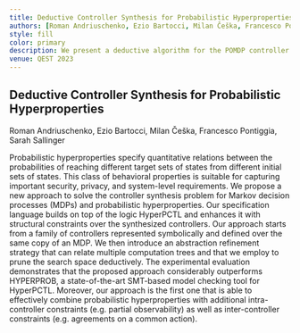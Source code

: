 ```yaml
---
title: Deductive Controller Synthesis for Probabilistic Hyperproperties
authors: [Roman Andriuschenko, Ezio Bartocci, Milan Češka, Francesco Pontiggia, Sarah Sallinger]
style: fill
color: primary
description: We present a deductive algorithm for the POMDP controller synthesis problem against probabilistic hyperproperties specifications.
venue: QEST 2023
---
```



## Deductive Controller Synthesis for Probabilistic Hyperproperties

Roman Andriuschenko, Ezio Bartocci, Milan Češka, Francesco Pontiggia, Sarah Sallinger

Probabilistic hyperproperties specify quantitative relations between the probabilities of reaching different target sets of states from different initial sets of states. This class of behavioral properties is suitable for capturing important security, privacy, and system-level requirements. We propose a new approach to solve the controller synthesis problem for Markov decision processes (MDPs) and probabilistic hyperproperties. Our specification language builds on top of the logic HyperPCTL and enhances it with structural constraints over the synthesized controllers. Our approach starts from a family of controllers represented symbolically and defined over the same copy of an MDP. We then introduce an abstraction refinement strategy that can relate multiple computation trees and that we employ to prune the search space deductively. The experimental evaluation demonstrates that the proposed approach considerably outperforms HYPERPROB, a state-of-the-art SMT-based model checking tool for HyperPCTL. Moreover, our approach is the first one that is able to effectively combine probabilistic hyperproperties with additional intra-controller constraints (e.g. partial observability) as well as inter-controller constraints (e.g. agreements on a common action).
